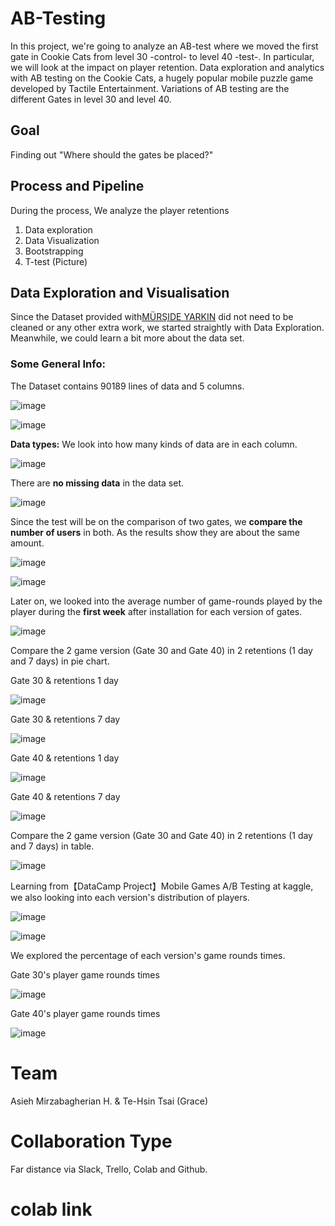 # AB-Testing
In this project, we're going to analyze an AB-test where we moved the first gate in Cookie Cats from level 30 -control- to level 40 -test-. In particular, we will look at the impact on player retention.
Data exploration and analytics with AB testing on the Cookie Cats, a hugely popular mobile puzzle game developed by Tactile Entertainment. Variations of AB testing are the different Gates in level 30 and level 40.
## Goal
Finding out "Where should the gates be placed?"

## Process and Pipeline
During the process, We analyze the player retentions 
1. Data exploration
2. Data Visualization
3. Bootstrapping
4. T-test
(Picture)

## Data Exploration and Visualisation
Since the Dataset provided with[MÜRŞIDE YARKIN](https://www.kaggle.com/mursideyarkin/mobile-games-ab-testing-with-cookie-cats/notebook) did not need to be cleaned or any other extra work, we started straightly with Data Exploration.
Meanwhile, we could learn a bit more about the data set.

### Some General Info:

The Dataset contains 90189 lines of data and 5 columns.

![image](https://user-images.githubusercontent.com/96295365/154859206-583828a5-3e78-40df-bc17-7a6266fc691e.png)

![image](https://user-images.githubusercontent.com/96295365/154859360-b4936f31-be2a-440f-a887-0cb556f1a7c7.png)

**Data types:** We look into how many kinds of data are in each column.

![image](https://user-images.githubusercontent.com/96295365/154859431-6425905b-88a1-4efe-8850-8be0d2a04a68.png)

There are **no missing data** in the data set.

![image](https://user-images.githubusercontent.com/96295365/154859492-d5c558d2-c30f-4395-9a42-233c01bb609e.png)

Since the test will be on the comparison of two gates, we **compare the number of users** in both. As the results show they are about the same amount.

![image](https://user-images.githubusercontent.com/96295365/154860100-208ab406-9e71-4639-9791-3c41f2017113.png)

![image](https://user-images.githubusercontent.com/96295365/154860082-74a80628-4e5c-47f5-8e49-1a828b8264d2.png)

Later on, we looked into the average number of game-rounds played by the player during the **first week** after installation for each version of gates. 

![image](https://user-images.githubusercontent.com/96295365/154860184-fee3ac8c-28e4-4897-94ef-68f01253c6b8.png)

Compare the 2 game version (Gate 30 and Gate 40) in 2 retentions (1 day and 7 days) in pie chart.

Gate 30 & retentions 1 day

![image](https://user-images.githubusercontent.com/96295365/154860454-330b4cdb-263d-4b99-97fe-ad63622ab4e4.png)

Gate 30 & retentions 7 day

![image](https://user-images.githubusercontent.com/96295365/154860474-7057d541-fc92-4a2e-b241-694c63dc25f0.png)

Gate 40 & retentions 1 day

![image](https://user-images.githubusercontent.com/96295365/154860485-0aa6cb66-a757-4fc8-987f-abcee10f9232.png)

Gate 40 & retentions 7 day

![image](https://user-images.githubusercontent.com/96295365/154860505-2af90c62-dacb-4cbd-bc84-62a3e8edbb86.png)

Compare the 2 game version (Gate 30 and Gate 40) in 2 retentions (1 day and 7 days) in table.

![image](https://user-images.githubusercontent.com/96295365/154860566-178cf5e8-e606-4038-8df6-c8da268aad2e.png)

Learning from【DataCamp Project】Mobile Games A/B Testing at kaggle, we also looking into each version's distribution of players.

![image](https://user-images.githubusercontent.com/96295365/154860919-e26bf6d0-3be6-4ec8-8c3d-db514e7b008d.png)

![image](https://user-images.githubusercontent.com/96295365/154860946-dce6aacc-fbbb-4f1e-a34a-c3ec912d784b.png)

We explored the percentage of each version's game rounds times.

Gate 30's player game rounds times

![image](https://user-images.githubusercontent.com/96295365/154861093-55c459e6-cdd7-4fc1-8440-32a21654e121.png)

Gate 40's player game rounds times

![image](https://user-images.githubusercontent.com/96295365/154861116-5b8565fd-bafc-4daf-a503-3620dd0ff1b0.png)

# Team
Asieh Mirzabagherian H. & 
Te-Hsin Tsai (Grace)

# Collaboration Type
Far distance via Slack, Trello, Colab and Github.

# colab link

